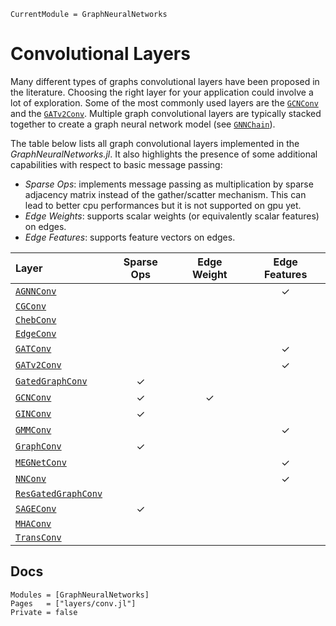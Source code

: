 ```@meta
CurrentModule = GraphNeuralNetworks
```

# Convolutional Layers

Many different types of graphs convolutional layers have been proposed in the literature. Choosing the right layer for your application could involve a lot of exploration. 
Some of the most commonly used layers are the [`GCNConv`](@ref) and the [`GATv2Conv`](@ref). Multiple graph convolutional layers are typically stacked together to create a graph neural network model
(see [`GNNChain`](@ref)).

The table below lists all graph convolutional layers implemented in the *GraphNeuralNetworks.jl*. It also highlights the presence of some additional capabilities with respect to basic message passing:
- *Sparse Ops*: implements message passing as multiplication by sparse adjacency matrix instead of the gather/scatter mechanism. This can lead to better cpu performances but it is not supported on gpu yet. 
- *Edge Weights*: supports scalar weights (or equivalently scalar features) on edges. 
- *Edge Features*: supports feature vectors on edges.

| Layer                       |Sparse Ops|Edge Weight|Edge Features| 
| :--------                   |  :---:   |:---:      |:---:        |               
| [`AGNNConv`](@ref)          |          |           |    ✓        |
| [`CGConv`](@ref)            |          |           |             |
| [`ChebConv`](@ref)          |          |           |             |
| [`EdgeConv`](@ref)          |          |           |             |
| [`GATConv`](@ref)           |          |           |     ✓       |
| [`GATv2Conv`](@ref)         |          |           |     ✓       |
| [`GatedGraphConv`](@ref)    |     ✓    |           |             |
| [`GCNConv`](@ref)           |     ✓    |     ✓     |             | 
| [`GINConv`](@ref)           |     ✓    |           |             |
| [`GMMConv`](@ref)           |          |           |     ✓       |
| [`GraphConv`](@ref)         |     ✓    |           |             |
| [`MEGNetConv`](@ref)        |          |           |     ✓       |
| [`NNConv`](@ref)            |          |           |     ✓       |
| [`ResGatedGraphConv`](@ref) |          |           |             |
| [`SAGEConv`](@ref)          |     ✓    |           |             |
| [`MHAConv`](@ref)           |          |           |             |
| [`TransConv`](@ref)         |          |           |             |


## Docs

```@autodocs
Modules = [GraphNeuralNetworks]
Pages   = ["layers/conv.jl"]
Private = false
```

